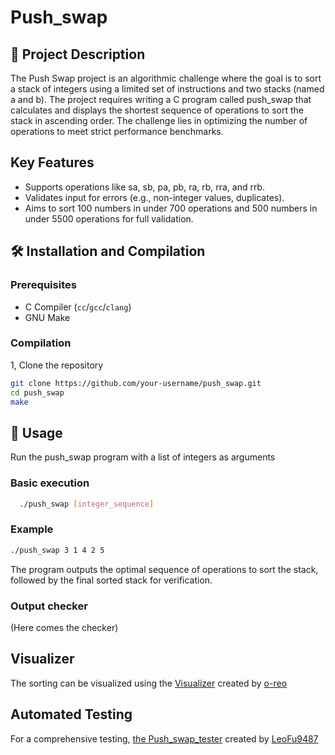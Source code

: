 # Push_swap

## 📖 Project Description
The Push Swap project is an algorithmic challenge where the goal is to sort a stack of integers using a limited set of instructions and two stacks (named a and b). The project requires writing a C program called push_swap that calculates and displays the shortest sequence of operations to sort the stack in ascending order. The challenge lies in optimizing the number of operations to meet strict performance benchmarks.

## Key Features
- Supports operations like sa, sb, pa, pb, ra, rb, rra, and rrb.
- Validates input for errors (e.g., non-integer values, duplicates).
- Aims to sort 100 numbers in under 700 operations and 500 numbers in under 5500 operations for full validation.

## 🛠 Installation and Compilation

### Prerequisites
- C Compiler (`cc`/`gcc`/`clang`)
- GNU Make

### Compilation
1, Clone the repository
```bash
git clone https://github.com/your-username/push_swap.git
cd push_swap
make
```

## 🚀 Usage
Run the push_swap program with a list of integers as arguments

### Basic execution
```bash
  ./push_swap [integer_sequence]
```

### Example
```bash
./push_swap 3 1 4 2 5
```
The program outputs the optimal sequence of operations to sort the stack, followed by the final sorted stack for verification.

### Output checker
(Here comes the checker)

## Visualizer
The sorting can be visualized using the [Visualizer](https://github.com/o-reo/push_swap_visualizer) created by [o-reo](https://github.com/o-reo)

## Automated Testing
For a comprehensive testing, [the Push_swap_tester](https://github.com/LeoFu9487/push_swap_tester) created by [LeoFu9487](https://github.com/LeoFu9487)
